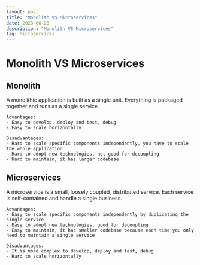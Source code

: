 ```yaml
---
layout: post
title: "Monolith VS Microservices"
date: 2023-06-20
description: "Monolith VS Microservices"
tag: Microservices
---
```


# Monolith VS Microservices

## Monolith

A monolithic application is built as a single unit. Everything is packaged together and runs as a single service.

    Advantages:
    - Easy to develop, deploy and test, debug
    - Easy to scale horizontally

    Disadvantages:
    - Hard to scale specific components independently, you have to scale the whole application
    - Hard to adopt new technologies, not good for decoupling
    - Hard to maintain, it has larger codebase

## Microservices

A microservice is a small, loosely coupled, distributed service. Each service is self-contained and handle a single business.

    Advantages:
    - Easy to scale specific components independently by duplicating the single service
    - Easy to adopt new technologies, good for decoupling
    - Easy to maintain, it has smaller codebase because each time you only need to maintain a single service

    Disadvantages:
    - It is more complex to develop, deploy and test, debug
    - Hard to scale horizontally
